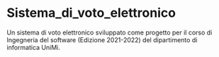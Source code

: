 # Sistema_di_voto_elettronico
Un sistema di voto elettronico sviluppato come progetto per il corso di Ingegneria del software (Edizione 2021-2022) del dipartimento di informatica UniMi.
